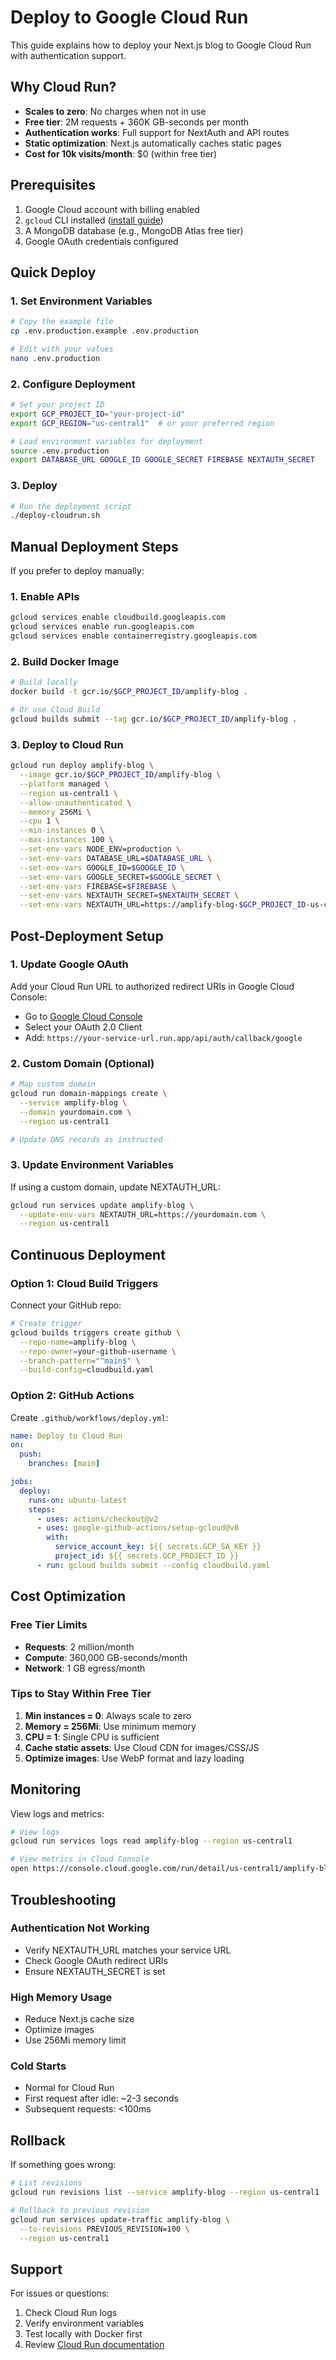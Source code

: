 # Deploy to Google Cloud Run

This guide explains how to deploy your Next.js blog to Google Cloud Run with authentication support.

## Why Cloud Run?

- **Scales to zero**: No charges when not in use
- **Free tier**: 2M requests + 360K GB-seconds per month
- **Authentication works**: Full support for NextAuth and API routes
- **Static optimization**: Next.js automatically caches static pages
- **Cost for 10k visits/month**: $0 (within free tier)

## Prerequisites

1. Google Cloud account with billing enabled
2. `gcloud` CLI installed ([install guide](https://cloud.google.com/sdk/docs/install))
3. A MongoDB database (e.g., MongoDB Atlas free tier)
4. Google OAuth credentials configured

## Quick Deploy

### 1. Set Environment Variables

```bash
# Copy the example file
cp .env.production.example .env.production

# Edit with your values
nano .env.production
```

### 2. Configure Deployment

```bash
# Set your project ID
export GCP_PROJECT_ID="your-project-id"
export GCP_REGION="us-central1"  # or your preferred region

# Load environment variables for deployment
source .env.production
export DATABASE_URL GOOGLE_ID GOOGLE_SECRET FIREBASE NEXTAUTH_SECRET
```

### 3. Deploy

```bash
# Run the deployment script
./deploy-cloudrun.sh
```

## Manual Deployment Steps

If you prefer to deploy manually:

### 1. Enable APIs

```bash
gcloud services enable cloudbuild.googleapis.com
gcloud services enable run.googleapis.com
gcloud services enable containerregistry.googleapis.com
```

### 2. Build Docker Image

```bash
# Build locally
docker build -t gcr.io/$GCP_PROJECT_ID/amplify-blog .

# Or use Cloud Build
gcloud builds submit --tag gcr.io/$GCP_PROJECT_ID/amplify-blog .
```

### 3. Deploy to Cloud Run

```bash
gcloud run deploy amplify-blog \
  --image gcr.io/$GCP_PROJECT_ID/amplify-blog \
  --platform managed \
  --region us-central1 \
  --allow-unauthenticated \
  --memory 256Mi \
  --cpu 1 \
  --min-instances 0 \
  --max-instances 100 \
  --set-env-vars NODE_ENV=production \
  --set-env-vars DATABASE_URL=$DATABASE_URL \
  --set-env-vars GOOGLE_ID=$GOOGLE_ID \
  --set-env-vars GOOGLE_SECRET=$GOOGLE_SECRET \
  --set-env-vars FIREBASE=$FIREBASE \
  --set-env-vars NEXTAUTH_SECRET=$NEXTAUTH_SECRET \
  --set-env-vars NEXTAUTH_URL=https://amplify-blog-$GCP_PROJECT_ID-us-central1.run.app
```

## Post-Deployment Setup

### 1. Update Google OAuth

Add your Cloud Run URL to authorized redirect URIs in Google Cloud Console:
- Go to [Google Cloud Console](https://console.cloud.google.com/apis/credentials)
- Select your OAuth 2.0 Client
- Add: `https://your-service-url.run.app/api/auth/callback/google`

### 2. Custom Domain (Optional)

```bash
# Map custom domain
gcloud run domain-mappings create \
  --service amplify-blog \
  --domain yourdomain.com \
  --region us-central1

# Update DNS records as instructed
```

### 3. Update Environment Variables

If using a custom domain, update NEXTAUTH_URL:

```bash
gcloud run services update amplify-blog \
  --update-env-vars NEXTAUTH_URL=https://yourdomain.com \
  --region us-central1
```

## Continuous Deployment

### Option 1: Cloud Build Triggers

Connect your GitHub repo:
```bash
# Create trigger
gcloud builds triggers create github \
  --repo-name=amplify-blog \
  --repo-owner=your-github-username \
  --branch-pattern="^main$" \
  --build-config=cloudbuild.yaml
```

### Option 2: GitHub Actions

Create `.github/workflows/deploy.yml`:
```yaml
name: Deploy to Cloud Run
on:
  push:
    branches: [main]

jobs:
  deploy:
    runs-on: ubuntu-latest
    steps:
      - uses: actions/checkout@v2
      - uses: google-github-actions/setup-gcloud@v0
        with:
          service_account_key: ${{ secrets.GCP_SA_KEY }}
          project_id: ${{ secrets.GCP_PROJECT_ID }}
      - run: gcloud builds submit --config cloudbuild.yaml
```

## Cost Optimization

### Free Tier Limits
- **Requests**: 2 million/month
- **Compute**: 360,000 GB-seconds/month
- **Network**: 1 GB egress/month

### Tips to Stay Within Free Tier
1. **Min instances = 0**: Always scale to zero
2. **Memory = 256Mi**: Use minimum memory
3. **CPU = 1**: Single CPU is sufficient
4. **Cache static assets**: Use Cloud CDN for images/CSS/JS
5. **Optimize images**: Use WebP format and lazy loading

## Monitoring

View logs and metrics:
```bash
# View logs
gcloud run services logs read amplify-blog --region us-central1

# View metrics in Cloud Console
open https://console.cloud.google.com/run/detail/us-central1/amplify-blog/metrics
```

## Troubleshooting

### Authentication Not Working
- Verify NEXTAUTH_URL matches your service URL
- Check Google OAuth redirect URIs
- Ensure NEXTAUTH_SECRET is set

### High Memory Usage
- Reduce Next.js cache size
- Optimize images
- Use 256Mi memory limit

### Cold Starts
- Normal for Cloud Run
- First request after idle: ~2-3 seconds
- Subsequent requests: <100ms

## Rollback

If something goes wrong:
```bash
# List revisions
gcloud run revisions list --service amplify-blog --region us-central1

# Rollback to previous revision
gcloud run services update-traffic amplify-blog \
  --to-revisions PREVIOUS_REVISION=100 \
  --region us-central1
```

## Support

For issues or questions:
1. Check Cloud Run logs
2. Verify environment variables
3. Test locally with Docker first
4. Review [Cloud Run documentation](https://cloud.google.com/run/docs)
